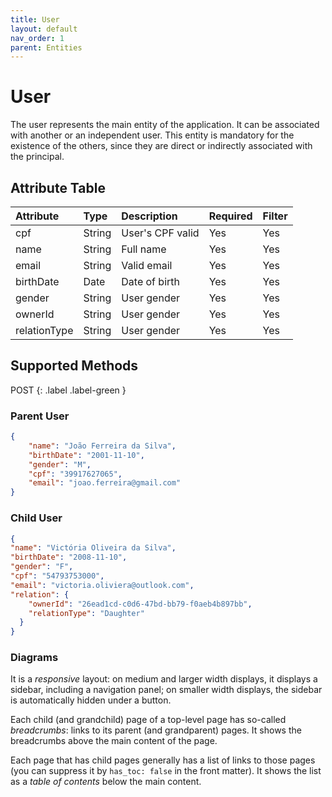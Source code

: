 ```yaml
---
title: User
layout: default
nav_order: 1
parent: Entities
---
```


# User

The user represents the main entity of the application. It can be associated with another or an independent user. This entity is mandatory for the existence of the others, since they are direct or indirectly associated with the principal.

## Attribute Table

| Attribute    | Type             | Description      | Required        | Filter |
|:-------------|:-----------------|:-----------------|:----------------|:-------|
| cpf          | String           | User's CPF valid | Yes             |Yes     |
| name         | String           | Full name        | Yes             |Yes     |
| email        | String           | Valid email      | Yes             |Yes     |
| birthDate    | Date             | Date of birth    | Yes             |Yes     |
| gender       | String           | User gender      | Yes             |Yes     |
| ownerId      | String           | User gender      | Yes             |Yes     |
| relationType | String           | User gender      | Yes             |Yes     |

## Supported Methods

<span class="fs-5 lh-default">
POST {: .label .label-green }
</span>

### Parent User

```json
{
    "name": "João Ferreira da Silva",
    "birthDate": "2001-11-10",
    "gender": "M",
    "cpf": "39917627065",
    "email": "joao.ferreira@gmail.com"
}
```

### Child User
```json
{
"name": "Victória Oliveira da Silva",
"birthDate": "2008-11-10",
"gender": "F",
"cpf": "54793753000",
"email": "victoria.oliviera@outlook.com",
"relation": {
    "ownerId": "26ead1cd-c0d6-47bd-bb79-f0aeb4b897bb",
    "relationType": "Daughter"
  }
}
```
### Diagrams

It is a *responsive* layout: on medium and larger width displays, it displays a sidebar, including a navigation panel; on smaller width displays, the sidebar is automatically hidden under a button.

Each child (and grandchild) page of a top-level page has so-called *breadcrumbs*: links to its parent (and grandparent) pages. It shows the breadcrumbs above the main content of the page.

Each page that has child pages generally has a list of links to those pages (you can suppress it by `has_toc: false` in the front matter). It shows the list as a *table of contents* below the main content.

